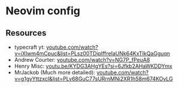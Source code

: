 # Neovim config

## Resources

- typecraft yt: [youtube.com/watch?v=iXIwm4mCpuc&list=PLsz00TDipIffreIaUNk64KxTIkQaGguqn](https://www.youtube.com/watch?v=iXIwm4mCpuc&list=PLsz00TDipIffreIaUNk64KxTIkQaGguqn)
- Andrew Courter: [youtube.com/watch?v=NG7P_fPeuA8](https://www.youtube.com/watch?v=NG7P_fPeuA8)
- Henry Misc: [youtu.be/KYDG3AHgYEs?si=6Jfkb2AHaWKDDYmx](https://youtu.be/KYDG3AHgYEs?si=6Jfkb2AHaWKDDYmx)
- MrJackob (Much more detailed): [youtube.com/watch?v=g1gyYttzxcI&list=PLy68GuC77sURrnMNi2XR1h58m674KOvLG](https://www.youtube.com/watch?v=g1gyYttzxcI&list=PLy68GuC77sURrnMNi2XR1h58m674KOvLG)
